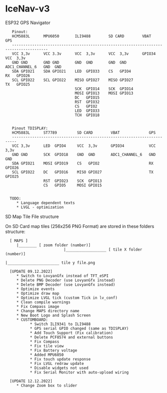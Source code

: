 # IceNav-v3
ESP32 GPS Navigator 

       Pinout:
       HCM5883L      MPU6050       ILI9488        SD CARD        VBAT             GPS
       --------------------------------------------------------------------------------------
       VCC 3,3v      VCC 3.3v      VCC  3,3v      VCC  3,3v      GPIO34           VCC  3,3v
       GND GND       GND GND       GND  GND       GND  GND       ADC1_CHANNEL_6   GND  GND
       SDA GPIO21    SDA GPIO21    LED  GPIO33    CS   GPIO4                      RX   GPIO26
       SCL GPIO22    SCL GPIO22    MISO GPIO27    MISO GPIO27                     TX   GPIO25
                                   SCK  GPIO14    SCK  GPIO14
                                   MOSI GPIO13    MOSI GPIO13
                                   DC   GPIO15
                                   RST  GPIO32
                                   CS   GPIO2
                                   LED  GPIO33
                                   TCH  GPIO18


       Pinout TDISPLAY:
       HCM5883L      ST7789         SD CARD        VBAT             GPS
       ------------------------------------------------------------------------
       VCC 3,3v      LED  GPIO4     VCC  3,3v      GPIO34           VCC  3,3v
       GND GND       SCK  GPIO18    GND  GND       ADC1_CHANNEL_6   GND  GND
       SDA GPIO21    MOSI GPIO19    CS   GPIO2                      RX   GPIO26
       SCL GPIO22    DC   GPIO16    MISO GPIO27                     TX   GPIO25
                     RST  GPIO23    SCK  GPIO13
                     CS   GPIO5     MOSI GPIO15
                                      

      TODO:
         * Language dependent texts
         * LVGL - optimization

SD Map Tile File structure

On SD Card map tiles (256x256 PNG Format) are stored in these folders structure:

      [ MAPS ]
         |________ [ zoom folder (number)]
                              |__________________ [ tile X folder (number)]
                                                             |_______________________ tile y file.png

      [UPDATE 09.12.2022]                                                             
         * Switch to LovyanGfx instead of TFT_eSPI 
         * Delete PNG Decoder (use LovyanGfx instead)
         * Delete BMP Decoder (use LovyanGfx instead)
         * Optimize events
         * Optimize draw map
         * Optimize LVGL tick (custom Tick in lv_conf)
         * Clean compile warnings
         * Fix Compass image
         * Change MAPS directory name
         * New Boot Logo and Splash Screen
         * CUSTOMBOARD:
               * Switch ILI9341 to ILI9488 
               * GPS serial GPIO changed (same as TDISPLAY)
               * Add Touch Support (Fix calibration)
               * Delete PCF8574 and external buttons
               * Fix Compass
               * Fix tile view
               * Fix Battery voltage
               * Added MPU6050
               * Fix touch update response
               * Fix LVGL redraw update
               * Disable widgets not used
               * Fix Serial Monitor with auto-upload wiring

      [UPDATE 12.12.2022]
         * Change Zoom box to slider
         
      

